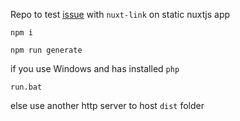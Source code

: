Repo to test [issue](https://github.com/nuxt/nuxt.js/issues/416)  with `nuxt-link` on static nuxtjs app
 
`npm i`

`npm run generate`

if you use Windows and has installed `php`

`run.bat`

else use another http server to host `dist` folder 